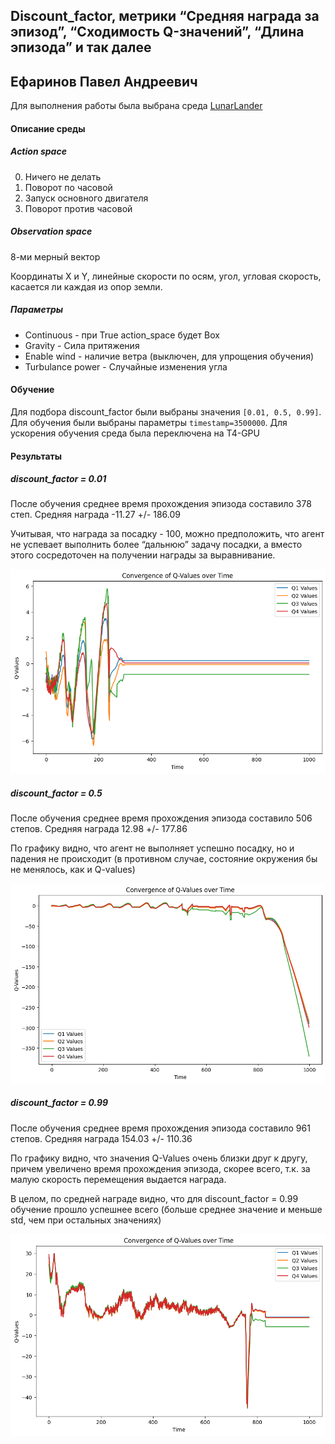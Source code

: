 ## Discount_factor, метрики “Средняя награда за эпизод”, “Сходимость Q-значений”, “Длина эпизода” и так далее

## Ефаринов Павел Андреевич

Для выполнения работы была выбрана среда [LunarLander](https://gymnasium.farama.org/environments/box2d/lunar_lander/)

#### Описание среды

##### Action space

0. Ничего не делать
1. Поворот по часовой
2. Запуск основного двигателя
3. Поворот против часовой

##### Observation space

8-ми мерный вектор

Координаты X и Y, линейные скорости по осям, угол, угловая скорость, касается ли каждая из опор земли.

##### Параметры

* Continuous - при True action_space будет Box
* Gravity - Сила притяжения
* Enable wind - наличие ветра (выключен, для упрощения обучения)
* Turbulance power - Случайные изменения угла

#### Обучение

Для подбора discount_factor были выбраны значения `[0.01, 0.5, 0.99]`. Для обучения были выбраны параметры `timestamp=3500000`. Для ускорения обучения среда была переключена на Т4-GPU

#### Результаты

##### discount_factor = 0.01

После обучения среднее время прохождения эпизода составило 378 степ. Средняя награда -11.27 +/- 186.09

Учитывая, что награда за посадку - 100, можно предположить, что агент не успевает выполнить более “дальнюю” задачу посадки, а вместо этого сосредоточен на получении награды за выравнивание.

![1](./img/Q_1.png)

##### discount_factor = 0.5

После обучения среднее время прохождения эпизода составило 506 степов. Средняя награда 12.98 +/- 177.86

По графику видно, что агент не выполняет успешно посадку, но и падения не происходит (в противном случае, состояние окружения бы не менялось, как и Q-values)

![2](./img/Q_2.png)

##### discount_factor = 0.99

После обучения среднее время прохождения эпизода составило 961 степов. Средняя награда 154.03 +/- 110.36

По графику видно, что значения Q-Values очень близки друг к другу, причем увеличено время прохождения эпизода, скорее всего, т.к. за малую скорость перемещения выдается награда.

В целом, по средней награде видно, что для discount_factor = 0.99 обучение прошло успешнее всего (больше среднее значение и меньше std, чем при остальных значениях)

![3](./img/Q_3.png)
